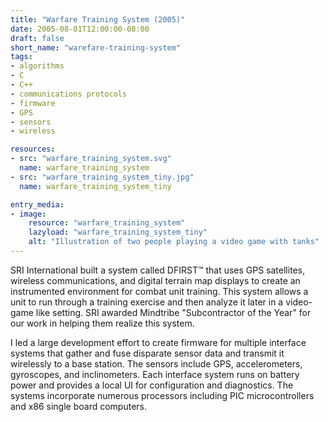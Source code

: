 ```yaml
---
title: "Warfare Training System (2005)"
date: 2005-08-01T12:00:00-08:00
draft: false
short_name: "warefare-training-system"
tags: 
- algorithms
- C
- C++
- communications protocols
- firmware
- GPS
- sensors
- wireless

resources:
- src: "warfare_training_system.svg"
  name: warfare_training_system
- src: "warfare_training_system_tiny.jpg"
  name: warfare_training_system_tiny

entry_media:
- image:
    resource: "warfare_training_system"
    lazyload: "warfare_training_system_tiny"
    alt: "Illustration of two people playing a video game with tanks"
---
```

SRI International built a system called DFIRST&trade; that uses GPS satellites, wireless communications, and digital terrain map displays to create an instrumented environment for combat unit training. This system allows a unit to run through a training exercise and then analyze it later in a video-game like setting. SRI awarded Mindtribe "Subcontractor of the Year" for our work in helping them realize this system.

I led a large development effort to create firmware for multiple interface systems that gather and fuse disparate sensor data and transmit it wirelessly to a base station. The sensors include GPS, accelerometers, gyroscopes, and inclinometers. Each interface system runs on battery power and provides a local UI for configuration and diagnostics. The systems incorporate numerous processors including PIC microcontrollers and x86 single board computers.
